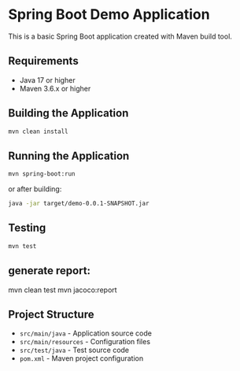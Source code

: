 # Spring Boot Demo Application

This is a basic Spring Boot application created with Maven build tool.

## Requirements
- Java 17 or higher
- Maven 3.6.x or higher

## Building the Application
```bash
mvn clean install
```

## Running the Application
```bash
mvn spring-boot:run
```

or after building:
```bash
java -jar target/demo-0.0.1-SNAPSHOT.jar
```

## Testing
```bash
mvn test
```
## generate report:
mvn clean test
mvn jacoco:report



## Project Structure
- `src/main/java` - Application source code
- `src/main/resources` - Configuration files
- `src/test/java` - Test source code
- `pom.xml` - Maven project configuration